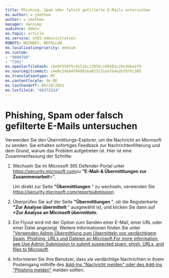 ```yaml
---
title: Phishing, Spam oder falsch gefilterte E-Mails untersuchen
ms.author: v-jmathew
author: v-jmathew
manager: dansimp
audience: Admin
ms.topic: article
ms.service: o365-administration
ROBOTS: NOINDEX, NOFOLLOW
ms.localizationpriority: medium
ms.custom:
- "9000760"
- "7391"
ms.openlocfilehash: cbe9f558f5c9151bc17076c19b501c29cddea1f9
ms.sourcegitcommit: c4e8c29a94f840816a023131ea7b4a2bf876c305
ms.translationtype: MT
ms.contentlocale: de-DE
ms.lasthandoff: 06/29/2022
ms.locfileid: "66272224"
---
```

# <a name="investigate-phishing-spam-or-incorrectly-filtered-email"></a>Phishing, Spam oder falsch gefilterte E-Mails untersuchen

Verwenden Sie den Übermittlungs-Explorer, um die Nachricht an Microsoft zu senden. Sie erhalten sofortiges Feedback zur Nachrichtenfilterung und dem Grund, warum das Problem aufgetreten ist. Hier ist eine Zusammenfassung der Schritte:

1. Wechseln Sie im Microsoft 365 Defender-Portal unter <https://security.microsoft.com>zu **"E-Mail-& Übermittlungen zur Zusammenarbeit**\>".

   Um direkt zur Seite **"Übermittlungen** " zu wechseln, verwenden Sie <https://security.microsoft.com/reportsubmission>.

2. Überprüfen Sie auf der Seite **"Übermittlungen** ", ob die Registerkarte **"Zur Analyse übermittelt** " ausgewählt ist, und klicken Sie dann auf **+Zur Analyse an Microsoft übermitteln**.

3. Ein Flyout wird mit der Option zum Senden einer E-Mail, einer URL oder einer Datei angezeigt. Weitere Informationen finden Sie unter ["Verwenden Admin Übermittlung zum Übermitteln von verdächtigem Spam, Phishing, URLs und Dateien an Microsoft.For more information, see Use Admin Submission to submit suspected spam, phish, URLs, and files to Microsoft](https://docs.microsoft.com/microsoft-365/security/office-365-security/admin-submission).

4. Informieren Sie Ihre Benutzer, dass sie verdächtige Nachrichten in ihrem Posteingang mithilfe des [Add-Ins "Nachricht melden" oder des Add-Ins "Phishing melden"](https://docs.microsoft.com/microsoft-365/security/office-365-security/enable-the-report-message-add-in) melden sollten.
